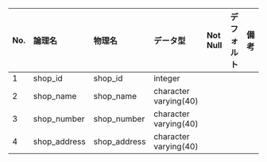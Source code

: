 |No.|論理名|物理名|データ型|Not Null|デフォルト|備考|
|:----|:----|:----|:----|:----|:----|:----|
|1|shop_id|shop_id|integer| | | |
|2|shop_name|shop_name|character varying(40)| | | |
|3|shop_number|shop_number|character varying(40)| | | |
|4|shop_address|shop_address|character varying(40)| | | |
